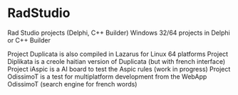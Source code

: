 # RadStudio
Rad Studio projects (Delphi,  C++ Builder)
Windows 32/64 projects in Delphi or C++ Builder

Project Duplicata is also compiled in Lazarus for Linux 64 platforms
Project Diplikata is a creole haitian version of Duplicata (but with french interface)
Project iAspic is a AI board to test the Aspic rules (work in progress)
Project OdissimoT is a test for multiplatform development from the WebApp OdissimoT (search engine for french words)
